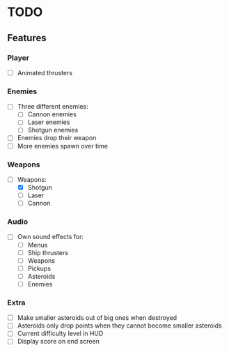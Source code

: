 # TODO

## Features

### Player

- [ ] Animated thrusters

### Enemies

- [ ] Three different enemies:
  - [ ] Cannon enemies
  - [ ] Laser enemies
  - [ ] Shotgun enemies
- [ ] Enemies drop their weapon
- [ ] More enemies spawn over time

### Weapons

- [ ] Weapons:
  - [x] Shotgun
  - [ ] Laser
  - [ ] Cannon

### Audio

- [ ] Own sound effects for:
  - [ ] Menus
  - [ ] Ship thrusters
  - [ ] Weapons
  - [ ] Pickups
  - [ ] Asteroids
  - [ ] Enemies

### Extra

- [ ] Make smaller asteroids out of big ones when destroyed
- [ ] Asteroids only drop points when they cannot become smaller asteroids
- [ ] Current difficulty level in HUD
- [ ] Display score on end screen
